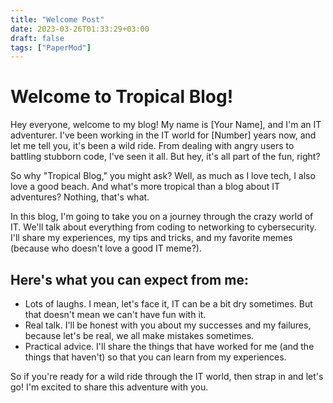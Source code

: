 ```yaml
---
title: "Welcome Post"
date: 2023-03-26T01:33:29+03:00
draft: false
tags: ["PaperMod"]
---
```


# Welcome to Tropical Blog!

Hey everyone, welcome to my blog! My name is [Your Name], and I'm an IT adventurer. I've been working in the IT world for [Number] years now, and let me tell you, it's been a wild ride. From dealing with angry users to battling stubborn code, I've seen it all. But hey, it's all part of the fun, right?

So why "Tropical Blog," you might ask? Well, as much as I love tech, I also love a good beach. And what's more tropical than a blog about IT adventures? Nothing, that's what.

In this blog, I'm going to take you on a journey through the crazy world of IT. We'll talk about everything from coding to networking to cybersecurity. I'll share my experiences, my tips and tricks, and my favorite memes (because who doesn't love a good IT meme?).

## Here's what you can expect from me:

- Lots of laughs. I mean, let's face it, IT can be a bit dry sometimes. But that doesn't mean we can't have fun with it.
- Real talk. I'll be honest with you about my successes and my failures, because let's be real, we all make mistakes sometimes.
- Practical advice. I'll share the things that have worked for me (and the things that haven't) so that you can learn from my experiences.

So if you're ready for a wild ride through the IT world, then strap in and let's go! I'm excited to share this adventure with you.



